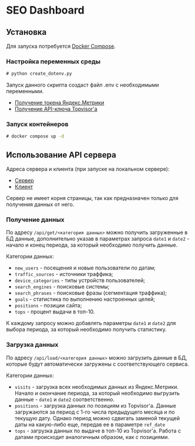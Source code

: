 # SEO Dashboard

## Установка

Для запуска потребуется [Docker Compose](https://docs.docker.com/compose/install/).

### Настройка переменных среды

```cmd
# python create_dotenv.py
```

Запуск данного скрипта создаст файл .env с необходимыми переменными.

- [Получение токена Яндекс.Метрики](https://yandex.ru/dev/metrika/doc/api2/intro/authorization.html)
- [Получение API-ключа Topvisor'а](https://topvisor.com/ru/api/v2/#)

### Запуск контейнеров

```cmd
# docker compose up -d
```

## Использование API сервера

Адреса сервера и клиента (при запуске на локальном сервере):

- [Сервер](http://localhost:8000)
- [Клиент](http://localhost:8080)

Сервер не имеет корня страницы, так как предназначен только для получения данных от него.

### Получение данных

По адресу `/api/get/<категория данных>` можно получить загруженные в БД данные, дополнительно указав в параметрах запроса `date1` и `date2` - начало и конец периода, за который необходимо получить данные.

Категории данных:

- `new_users` - посещения и новые пользователи по датам;
- `traffic_sources` - источники траффика;
- `device_categories` - типы устройств пользователей;
- `search_engines` - поисковые системы;
- `search_phrases` - поисковые фразы (сегментация траффика);
- `goals` - статистика по выполнению настроенных целей;
- `positions` - позиции сайта;
- `tops` - процент выдачи в топ-10.

К каждому запросу можно добавлять параметры `date1` и `date2` для выбора периода, за который необходимо получить статистику.

### Загрузка данных

По адресу `/api/load/<категория данных>` можно загрузить данные в БД, которые будут автоматически загружены с соответствующего сервиса.

Категории данных:

- `visits` - загрузка всех необходимых данных из Яндекс.Метрики. Начало и окончание периода, за который необходимо выгрузить данные - `date1` и `date2` соответственно.
- `positions` - загрузка данных по позициям из Topvisor'а. Данные загружаются за период с 1-го числа предыдущего месяца и по текущую дату. Однако период можно сдвигать заменой текущей даты на какую-либо еще, передав ее в параметре `ref_date`
- `tops` - загрузка данных по выдаче в топ-10 из Topvisor'а. Работа с датами происходит аналогичным образом, как с позициями.
